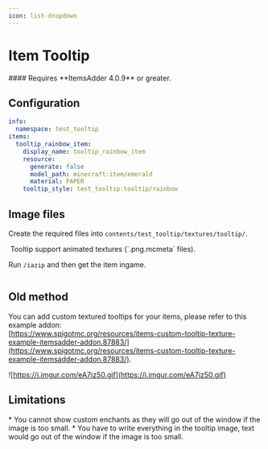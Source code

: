 ```yaml
---
icon: list-dropdown
---
```


# Item Tooltip


<Warning>
#### Requires **ItemsAdder 4.0.9** or greater.
</Warning>


## Configuration


```yaml contents/test_tooltip/test_tooltip_item.yml lines icon="yaml"
info:
  namespace: test_tooltip
items:
  tooltip_rainbow_item:
    display_name: tooltip_rainbow_item
    resource:
      generate: false
      model_path: minecraft:item/emerald
      material: PAPER
    tooltip_style: test_tooltip:tooltip/rainbow
```


## Image files

Create the required files into `contents/test_tooltip/textures/tooltip/`.

<img src="../../.gitbook/assets/image (9).png" alt="" />


<Note>
Tooltip support animated textures (`.png.mcmeta` files).
</Note>


Run `/iazip` and then get the item ingame.

<img src="../../.gitbook/assets/image (8).png" alt="" />

## Old method

You can add custom textured tooltips for your items, please refer to this example addon:\
[https://www.spigotmc.org/resources/items-custom-tooltip-texture-example-itemsadder-addon.87883/](https://www.spigotmc.org/resources/items-custom-tooltip-texture-example-itemsadder-addon.87883/).

![https://i.imgur.com/eA7iz50.gif](https://i.imgur.com/eA7iz50.gif)

## Limitations


<Warning>
* You cannot show custom enchants as they will go out of the window if the image is too small.
* You have to write everything in the tooltip image, text would go out of the window if the image is too small.
</Warning>

